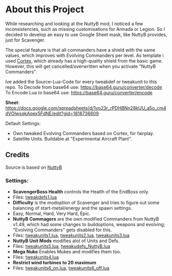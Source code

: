# About this Project
While researching and looking at the NuttyB mod, I noticed a few inconsistencies, such as missing customisations for Armada or Legion. 
So I decided to develop an easy to use Google Sheet mask, like NuttyB provides, just for Scavenger.

The special feature is that all commanders have a shield with the same values, which improves with Evolving Commanders per level. 
As template i used [Cortex](https://github.com/beyond-all-reason/Beyond-All-Reason/blob/master/units/other/evocom/corcomlvl10.lua#L403), which already has a high-quality shield from the basic game.
However, this will get cancelled/overwritten when you activate "NuttyB Commanders".

Ive added the Source-Lua-Code for every tweakdef or tweakunit to this repo.
To Decode from base64 use: https://base64.guru/converter/decode
To Encode Lua to base64 use: https://base64.guru/converter/encode


**Sheet**: https://docs.google.com/spreadsheets/d/1vo23r_rPDHBNn28kUU_a5o_cm4dVOlwsqkAqex5FdNE/edit?gid=1818736609


Default Settings:
- Own tweaked Evolving Commanders based on Cortex, for fairplay.
- Satellite Units. Buildable at "Experimental Aircraft Plant".


## Credits
Source is based on [NuttyB](https://discord.com/channels/549281623154229250/1168959237641216131)


### Settings:
- **ScavengerBoss Health** controls the Health of the EndBoss only.
 - Files: [tweakdefs1.lua](tweakdefs1.lua)
- **Difficulty** is the modoption of Scavenger and tries to figure out some balancing of start-metal/energy and the spawn settings.
 - Easy, Normal, Hard, Very Hard, Epic.
- **NuttyB Commagers** are the own modified Commanders from NuttyB v1.49, which had some changes to buildoptions, weapons and evolving; "Evolving Commanders" gets disabled for this.
 - Files: [tweakunits1.lua](tweakunits1.lua), [tweakunits2.lua](tweakunits2.lua), [tweakunits3.lua](tweakunits3.lua)
- **NuttyB Unit Mods** modifies alot of Units and Defs.
 - Files: [tweakunits5.lua](tweakunits5.lua), [tweakudefs_NuttyB.lua](tweakudefs_NuttyB.lua)
- **Mega Nuke** Enables Mukes and modifies them too.
 - Files: [tweakunits4.lua](tweakunits4.lua)
- **Restrict wind turbines to 20 maximum**
 - Files: [tweakunits6_on.lua](tweakunits6_on.lua), [tweakunits6_off.lua](tweakunits6_off.lua)

